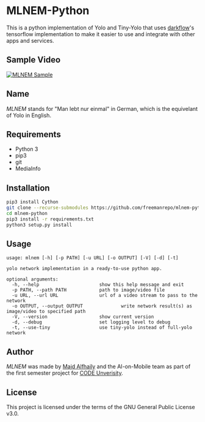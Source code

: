 # MLNEM-Python

This is a python implementation of Yolo and Tiny-Yolo that uses [darkflow](https://github.com/thtrieu/darkflow)'s tensorflow implementation to make it easier to use and integrate with other apps and services.



## Sample Video

[![MLNEM Sample](https://img.youtube.com/vi/Z7j2CJb1BBc/0.jpg)](https://www.youtube.com/watch?v=Z7j2CJb1BBc)



## Name

*MLNEM* stands for "Man lebt nur einmal" in German, which is the equivelant of Yolo in English.



## Requirements

* Python 3
* pip3
* git
* MediaInfo



## Installation

```bash
pip3 install Cython
git clone --recurse-submodules https://github.com/freemanrepo/mlnem-python
cd mlnem-python
pip3 install -r requirements.txt
python3 setup.py install
```



## Usage

```shell
usage: mlnem [-h] [-p PATH] [-u URL] [-o OUTPUT] [-V] [-d] [-t]

yolo network implementation in a ready-to-use python app.

optional arguments:
  -h, --help            		  show this help message and exit
  -p PATH, --path PATH  		  path to image/video file
  -u URL, --url URL     		  url of a video stream to pass to the network
  -o OUTPUT, --output OUTPUT              write network result(s) as image/video to specified path
  -V, --version         		  show current version
  -d, --debug           		  set logging level to debug
  -t, --use-tiny        		  use tiny-yolo instead of full-yolo network
```



## Author

*MLNEM* was made by [Majd Alfhaily](https://github.com/freemanrepo) and the AI-on-Mobile team as part of the first semester project for [CODE Unverisity](http://code.berlin).



## License

This project is licensed under the terms of the GNU General Public License v3.0.
